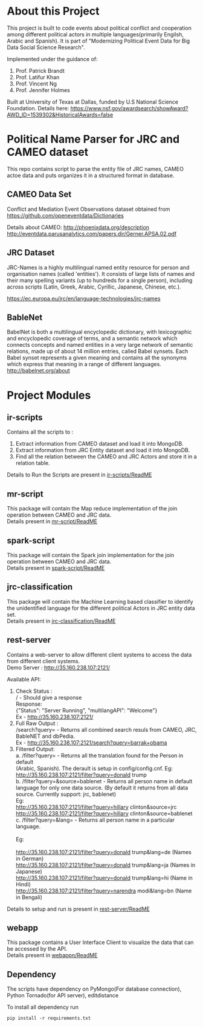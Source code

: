 # About this Project

This project is built to code events about political conflict and cooperation among different political actors in multiple languages(primarily Engilsh, Arabic and Spanish).
It is part of "Modernizing Political Event Data for Big Data Social Science Research".

Implemented under the guidance of: 
1. Prof. Patrick Brandt
2. Prof. Latifur Khan
3. Prof. Vincent Ng
4. Prof. Jennifer Holmes

Built at University of Texas at Dallas, funded by U.S National Science Foundation. 
Details here: https://www.nsf.gov/awardsearch/showAward?AWD_ID=1539302&HistoricalAwards=false 



# Political Name Parser for JRC and CAMEO dataset
This repo contains script to parse the entity file of JRC names, CAMEO actoe data and puts organizes it in a structured format in database.

## CAMEO Data Set
Conflict and Mediation Event Observations dataset obtained from https://github.com/openeventdata/Dictionaries

Details about CAMEO: 
 http://phoenixdata.org/description 
 http://eventdata.parusanalytics.com/papers.dir/Gerner.APSA.02.pdf

## JRC Dataset
JRC-Names is a highly multilingual named entity resource for person and organisation names (called 'entities'). It consists of large lists of names and their many spelling variants (up to hundreds for a single person), including across scripts (Latin, Greek, Arabic, Cyrillic, Japanese, Chinese, etc.).

https://ec.europa.eu/jrc/en/language-technologies/jrc-names

## BableNet
BabelNet is both a multilingual encyclopedic dictionary, with lexicographic and encyclopedic coverage of terms, 
and a semantic network which connects concepts and named entities in a very large network of semantic relations, 
made up of about 14 million entries, called Babel synsets. Each Babel synset represents a given meaning and contains
all the synonyms which express that meaning in a range of different languages.
http://babelnet.org/about 

# Project Modules

## ir-scripts
Contains all the scripts to :
1. Extract information from CAMEO dataset and load it into MongoDB.
2. Extract information from JRC Entity dataset and load it into MongoDB.
3. Find all the relation between the CAMEO and JRC Actors and store it in a relation table.

Details to Run the Scripts are present in [ir-scripts/ReadME](ir-scripts/)

## mr-script
This package will contain the Map reduce implementation of the join operation between CAMEO and JRC data.
<br/>
Details present in [mr-script/ReadME](mr-script/)

## spark-script
This package will contain the Spark join implementation for the join operation between CAMEO and JRC data.
<br/>
Details present in [spark-script/ReadME](spark-script/)

## jrc-classification
This package will contain the Machine Learning based classifier to identify the unidentified language for the different political Actors in JRC entity data set.
<br/>
Details present in [jrc-classification/ReadME](jrc-classification/)

## rest-server
Contains a web-server to allow different client systems to access the data from different client systems.
<br/>
Demo Server : http://35.160.238.107:2121/ 

Available API:
1. Check Status :<br/>
    <Server IP:port>/ -  Should give a response<br/>
    Response:<br/>
    {"Status": "Server Running", "multilangAPI": "Welcome"}<br/>
    Ex - http://35.160.238.107:2121/
2. Full Raw Output :<br/>
    <Server IP:port>/search?query=<Person Name> - Returns all combined search resuls from CAMEO, JRC, BableNET and dbPedia.<br/>
    Ex - http://35.160.238.107:2121/search?query=barrak+obama<br/>
3. Filtered Output:<br/>
    a. <Server IP:port>/filter?query=<Person Name> - Returns all the translation found for the Person in default<br/>
    (Arabic, Spanish). The derault is setup in config/config.cnf.
    Eg: http://35.160.238.107:2121/filter?query=donald trump<br/>
    b. <Server IP:port>/filter?query=<Person Name>&source=bablenet - Returns all person name in default language for 
    only one data source. (By default it returns from all data source. Currently support: jrc, bablenet)<br/>
    Eg: <br/>
    http://35.160.238.107:2121/filter?query=hillary clinton&source=jrc<br/>
    http://35.160.238.107:2121/filter?query=hillary clinton&source=bablenet<br/>
    c.  <Server IP:port>/filter?query=<Person Name>&lang=<Language Code> - Returns all person name in a particular language.<br/>     
    Eg: <br/>      
    http://35.160.238.107:2121/filter?query=donald trump&lang=de (Names in German) <br/>
    http://35.160.238.107:2121/filter?query=donald trump&lang=ja (Names in Japanese)<br/>
    http://35.160.238.107:2121/filter?query=donald trump&lang=hi (Name in Hindi)<br/>
    http://35.160.238.107:2121/filter?query=narendra modi&lang=bn (Name in Bengali)<br/>
      
Details to setup and run is present in [rest-server/ReadME](rest-server/)

## webapp
This package contains a User Interface Client to visualize the data that can be accessed by the API.
<br/>
Details present in [webappn/ReadME](webapp/)


## Dependency
The scripts have dependency on PyMongo(For database connection), Python Tornado(for API server), editdistance

To install all dependency run
```
pip install -r requirements.txt
```

